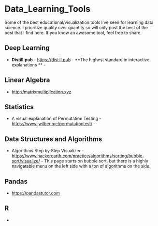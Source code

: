 # Data_Learning_Tools
Some of the best educational/visualization tools I've seen for learning data science.  I prioritize quality over quantity so will only post the best of the best that I find here.  If you know an awesome tool, feel free to share.

## Deep Learning

* **Distill.pub** - https://distill.pub - **The highest standard in interactive explanations ** - 

## Linear Algebra

* http://matrixmultiplication.xyz

## Statistics
* A visual explanation of Permutation Testing - https://www.jwilber.me/permutationtest/ - 

## Data Structures and Algorithms
* Algorithms Step by Step Visualizer - https://www.hackerearth.com/practice/algorithms/sorting/bubble-sort/visualize/ - This page starts on bubble sort, but there is a highly navigatable menu on the left side with a ton of algorithms on the side.

## Pandas

* https://pandastutor.com

## R

* 
